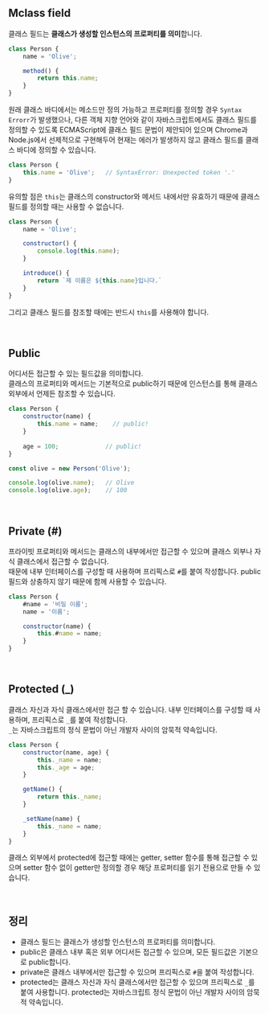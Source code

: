 ## Mclass field
클래스 필드는 **클래스가 생성할 인스턴스의 프로퍼티를 의미**합니다.

```jsx
class Person {
	name = 'Olive';

	method() {
		return this.name;
	}
}
```

원래 클래스 바디에서는 메소드만 정의 가능하고 프로퍼티를 정의할 경우 `Syntax Errorr`가 발생했으나, 다른 객체 지향 언어와 같이 자바스크립트에서도 클래스 필드를 정의할 수 있도록 ECMAScript에 클래스 필드 문법이 제안되어 있으며 Chrome과 Node.js에서 선제적으로 구현해두어 현재는 에러가 발생하지 않고 클래스 필드를 클래스 바디에 정의할 수 있습니다.

```jsx
class Person {
	this.name = 'Olive';   // SyntaxError: Unexpected token '.'
}
```

유의할 점은 `this`는 클래스의 constructor와 메서드 내에서만 유효하기 때문에 클래스 필드를 정의할 때는 사용할 수 없습니다.

```jsx
class Person {
	name = 'Olive';

	constructor() {
		console.log(this.name);
	}

	introduce() {
		return `제 이름은 ${this.name}입니다.`
	}
}
```

그리고 클래스 필드를 참조할 때에는 반드시 `this`를 사용해야 합니다.

<br />

## Public

어디서든 접근할 수 있는 필드값을 의미합니다.<br />
클래스의 프로퍼티와 메서드는 기본적으로 public하기 때문에 인스턴스를 통해 클래스 외부에서 언제든 참조할 수 있습니다.

```jsx
class Person {
	constructor(name) {
		this.name = name;    // public!
	}
	
	age = 100;             // public!
}

const olive = new Person('Olive');

console.log(olive.name);   // Olive
console.log(olive.age);    // 100
```

<br />

## Private (#)
프라이빗 프로퍼티와 메서드는 클래스의 내부에서만 접근할 수 있으며 클래스 외부나 자식 클래스에서 접근할 수 없습니다.<br />
때문에 내부 인터페이스를 구성할 때 사용하며 프리픽스로 `#`를 붙여 작성합니다. public 필드와 상충하지 않기 때문에 함께 사용할 수 있습니다.

```jsx
class Person {
	#name = '비밀 이름';
	name = '이름';

	constructor(name) {
		this.#name = name;
	}
}
```

<br />

## Protected (_)
클래스 자신과 자식 클래스에서만 접근 할 수 있습니다. 내부 인터페이스를 구성할 때 사용하며, 프리픽스로 `_`를 붙여 작성합니다.<br />
`_`는 자바스크립트의 정식 문법이 아닌 개발자 사이의 암묵적 약속입니다.

```jsx
class Person {
	constructor(name, age) {
		this._name = name;
		this._age = age;
	}

	getName() {
		return this._name;
	}

	_setName(name) {
		this._name = name;
	}
}
```

클래스 외부에서 protected에 접근할 때에는 getter, setter 함수를 통해 접근할 수 있으며 setter 함수 없이 getter만 정의할 경우 해당 프로퍼티를 읽기 전용으로 만들 수 있습니다.

<br />

## 정리

- 클래스 필드는 클래스가 생성할 인스턴스의 프로퍼티를 의미합니다.
- public은 클래스 내부 혹은 외부 어디서든 접근할 수 있으며, 모든 필드값은 기본으로 public합니다.
- private은 클래스 내부에서만 접근할 수 있으며 프리픽스로 `#`을 붙여 작성합니다.
- protected는 클래스 자신과 자식 클래스에서만 접근할 수 있으며 프리픽스로 `_`를 붙여 사용합니다. protected는 자바스크립트 정식 문법이 아닌 개발자 사이의 암묵적 약속입니다.
